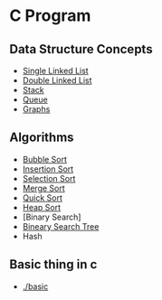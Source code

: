 # C Program
## Data Structure Concepts 
- [Single Linked List](https://github.com/narengs7/Data-Structures/tree/master/slist)
- [Double Linked List](https://github.com/narengs7/Data-Structures/tree/master/dlist) 
- [Stack](https://github.com/narengs7/Data-Structures/tree/master/stack)
- [Queue](https://github.com/narengs7/Data-Structures/tree/master/Queue)
- [Graphs](https://github.com/narengs7/Data-Structures/tree/master/graph)

## Algorithms
- [Bubble Sort](https://github.com/narengs7/Data-Structures/blob/master/sorting/sorting.c)
- [Insertion Sort](https://github.com/narengs7/Data-Structures/blob/master/sorting/sorting.c)
- [Selection Sort](https://github.com/narengs7/Data-Structures/blob/master/sorting/sorting.c)
- [Merge Sort](https://github.com/narengs7/Data-Structures/blob/master/sorting/sorting.c)
- [Quick Sort](https://github.com/narengs7/Data-Structures/blob/master/sorting/sorting.c)
- [Heap Sort](https://github.com/narengs7/Data-Structures/tree/master/sorting/heap)
- [Binary Search]
- [Bineary Search Tree](https://github.com/narengs7/Data-Structures/tree/master/bst)
- Hash

## Basic thing in c
- [./basic](https://github.com/narengs7/Data-Structures/tree/master/basic)

